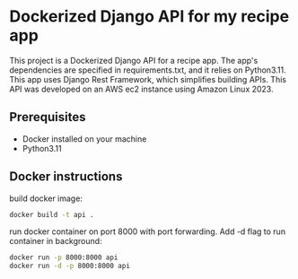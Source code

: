 # Dockerized Django API for my recipe app
This project is a Dockerized Django API for a recipe app. The app's dependencies are specified in requirements.txt, and it relies on Python3.11.
This app uses Django Rest Framework, which simplifies building APIs. This API was developed on an AWS ec2 instance using Amazon Linux 2023.

## Prerequisites
- Docker installed on your machine
- Python3.11

## Docker instructions

build docker image:
```bash
docker build -t api .
```

run docker container on port 8000 with port forwarding. Add -d flag to run container in background:
```bash
docker run -p 8000:8000 api
docker run -d -p 8000:8000 api

